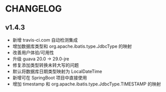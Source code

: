 # CHANGELOG

## v1.4.3
- 新增 travis-ci.com 自动检测集成
- 增加数据库类型和 org.apache.ibatis.type.JdbcType 的映射
- 改善用户体验/可用性
- 升级 guava 20.0 -> 29.0-jre
- 修复添加类型转换未转大写的问题
- 默认将数据库日期类型映射为 LocalDateTime
- 新增可在 SpringBoot 项目中直接使用
- 增加 timestamp 和 org.apache.ibatis.type.JdbcType.TIMESTAMP 的映射
